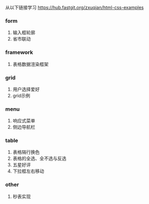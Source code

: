 
从以下链接学习
https://hub.fastgit.org/zxuqian/html-css-examples

### form
1. 输入框轮廓
1. 省市联动

### framework
1. 表格数据渲染框架

### grid
1. 用户选择爱好
2. grid示例

### menu
1. 响应式菜单
1. 侧边导航栏

### table
1. 表格隔行换色
1. 表格的全选、全不选与反选
1. 五星好评
1. 下拉框左右移动

### other
1. 秒表实现